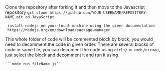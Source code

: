 <!-- `` clone this project and then use ```ctrl + / ``` for windows or ``` cmd + /``` for mac -->
Clone the repository after forking it and then move to the Javascript repository 
     ```
     git clone https://github.com/YOUR-USERNAME/REPOSITORY-NAME.git
     cd JavaScript
     ```

     install nodejs on your local machine using the given documentation
     https://nodejs.org/en/download/package-manager
This whole folder of code will be commented block by block, you would need to decomment the code in given order.
There are several blocks of code in same file, you can decoment the code using ```ctrl+/``` or ```cmd+/```in mac,
just select the block and decomment it and run it using 

    ```node run fileName.js```
